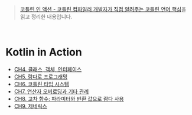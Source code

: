 > [코틀린 인 액션 - 코틀린 컴파일러 개발자가 직접 알려주는 코틀린 언어 핵심](http://www.yes24.com/Product/Goods/55148593)을 읽고 정리한 내용입니다.  

<br/>  

# Kotlin in Action
- [CH4. 클래스, 객체, 인터페이스](./kotlin_in_action__CH4__Classes_objects_and_interfaces.md)   
- [CH5. 람다로 프로그래밍](./kotlin_in_action__CH5__Programming_with_lambdas.md)
- [CH6. 코틀린 타입 시스템](./kotlin_in_action__CH6__The_Kotlin_type_system.md)
- [CH7. 연산자 오버로딩과 기타 관례](./kotlin_in_action__CH7__Operator_overloading_and_other_conventions.md)
- [CH8. 고차 함수: 파라미터와 반환 값으로 람다 사용](./kotlin_in_action__CH8__Higher-order_functions__lambdas_as_parameters_and_return_values.md)
- [CH9. 제네릭스](./kotlin_in_action__CH9__Generics.md)

